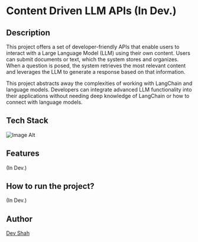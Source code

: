 # Content Driven LLM APIs (In Dev.)

## Description
This project offers a set of developer-friendly APIs that enable users to interact with a Large Language Model (LLM) using their own content. Users can submit documents or text, which the system stores and organizes. When a question is posed, the system retrieves the most relevant content and leverages the LLM to generate a response based on that information.

This project abstracts away the complexities of working with LangChain and language models. Developers can integrate advanced LLM functionality into their applications without needing deep knowledge of LangChain or how to connect with language models.

<!--
### Video Explanation
[![Video Explanation YouTube Link](https://img.youtube.com/vi/t93d8ieZn0Q/0.jpg)](https://www.youtube.com/embed/t93d8ieZn0Q)
-->

## Tech Stack
![Image Alt](https://skillicons.dev/icons?i=nodejs,express,postgres,docker)

## Features
(In Dev.)

## How to run the project?
(In Dev.)

## Author
[Dev Shah](https://github.com/busycaesar)
